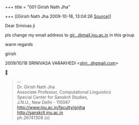 +++
title = "001 Girish Nath Jha"

+++
[[Girish Nath Jha	2009-10-18, 13:04:26 [Source](https://groups.google.com/g/bvparishat/c/aaqiimug5Ew)]]



Dear Srinivas ji



pls change my email address to [gir...@mail.jnu.ac.in]() in this group  

warm regards

girish

  


2009/10/18 SRINIVASA VARAKHEDI \<[shri...@gmail.com]()\>  



> --  
> Dr. Girish Nath Jha  
> Associate Professor, Computational Linguistics  
> Special Center for Sanskrit Studies,  
> J.N.U., New Delhi - 110067  
> <http://www.jnu.ac.in/faculty/gnjha>  
> <http://sanskrit.jnu.ac.in>  
> ph.26741308 (o)  

